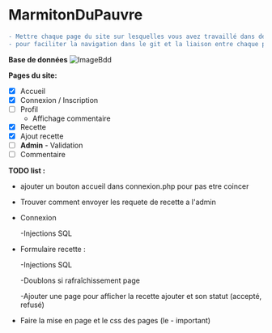 # MarmitonDuPauvre

```diff
- Mettre chaque page du site sur lesquelles vous avez travaillé dans des dossiers distincts 
- pour faciliter la navigation dans le git et la liaison entre chaque page
```



**Base de données**
![ImageBdd](https://github.com/Anatpqs/MarmitonDuPauvre/raw/main/bdd/bdd.png)

**Pages du site:**
- [x] Accueil
- [x] Connexion / Inscription
- [ ] Profil
  - Affichage commentaire
- [x] Recette
- [x] Ajout recette
- [ ] **Admin** - Validation
- [ ] Commentaire

**TODO list :**

- ajouter un bouton accueil dans connexion.php pour pas etre coincer

- Trouver comment envoyer les requete de recette a l'admin

- Connexion 

  -Injections SQL

- Formulaire recette :  

  -Injections SQL
  
  -Doublons si rafraîchissement page
  
  -Ajouter une page pour afficher la recette ajouter et son statut (accepté, refusé)

- Faire la mise en page et le css des pages (le - important)
